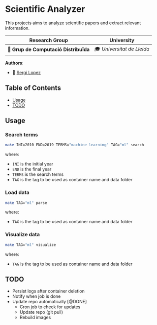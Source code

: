 # Scientific Analyzer

This projects aims to analyze scientific papers and extract relevant information.

| Research Group           | University               |
|--------------------------|--------------------------|
| 🔬 **Grup de Computació Distribuïda** | 🎓 *Universitat de Lleida*         |

**Authors**:

- 👤 [Sergi Lopez](https://github.com/slopez1)  

## Table of Contents

- [Usage](#usage)
- [TODO](#todo)

## Usage

### Search terms

```bash
make INI=2010 END=2019 TERMS="machine learning" TAG="ml" search
```

where:

- `INI` is the initial year
- `END` is the final year
- `TERMS` is the search terms
- `TAG` is the tag to be used as container name and data folder

### Load data

```bash
make TAG="ml" parse
```

where:

- `TAG` is the tag to be used as container name and data folder

### Visualize data

```bash
make TAG="ml" visualize
```

where:

- `TAG` is the tag to be used as container name and data folder

## TODO

- Persist logs after container deletion
- Notify when job is done
- Update repo automatically [@DONE]
  - Cron job to check for updates
  - Update repo (git pull)
  - Rebuild images